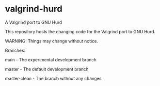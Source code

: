 valgrind-hurd
=============

A Valgrind port to GNU Hurd

This repository hosts the changing code for the Valgrind port to GNU Hurd.

WARNING: Things may change without notice.

Branches:

main - The experimental development branch

master - The default development branch

master-clean - The branch without any changes
